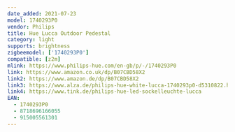 ```yaml
---
date_added: 2021-07-23
model: 1740293P0
vendor: Philips
title: Hue Lucca Outdoor Pedestal
category: light
supports: brightness
zigbeemodel: ['1740293P0']
compatible: [z2m]
mlink: https://www.philips-hue.com/en-gb/p/-/1740293P0
link: https://www.amazon.co.uk/dp/B07CBD58X2
link2: https://www.amazon.de/dp/B07CBD58X2
link3: https://www.alza.de/philips-hue-white-lucca-1740293p0-d5310822.htm
link4: https://www.tink.de/philips-hue-led-sockelleuchte-lucca
EAN: 
  - 1740293P0
  - 8718696166055
  - 915005561301
---
```


